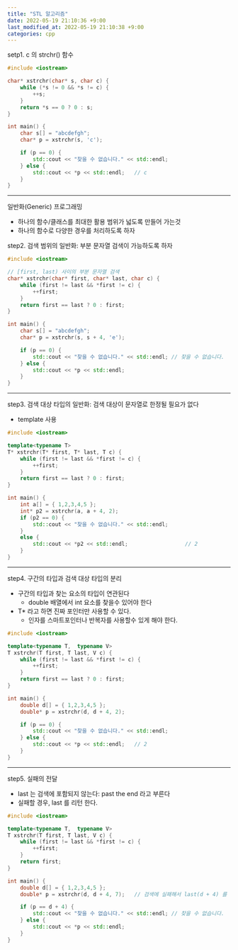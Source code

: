 ```yaml
---
title: "STL 알고리즘"
date: 2022-05-19 21:10:36 +9:00
last_modified_at: 2022-05-19 21:10:38 +9:00
categories: cpp
---
```

setp1. c 의 strchr() 함수
```cpp
#include <iostream>

char* xstrchr(char* s, char c) {
    while (*s != 0 && *s != c) {
        ++s;
    }
    return *s == 0 ? 0 : s;
}

int main() {
    char s[] = "abcdefgh";
    char* p = xstrchr(s, 'c');

    if (p == 0) {
        std::cout << "찾을 수 없습니다." << std::endl;
    } else {
        std::cout << *p << std::endl;   // c
    }
}
```
---
일반화(Generic) 프로그래밍
 - 하나의 함수/클래스를 최대한 활용 범위가 넓도록 만들어 가는것
 - 하나의 함수로 다양한 경우를 처리하도록 하자

step2. 검색 범위의 일반화: 부분 문자열 검색이 가능하도록 하자
```cpp
#include <iostream>

// [first, last) 사이의 부분 문자열 검색
char* xstrchr(char* first, char* last, char c) {
    while (first != last && *first != c) {
        ++first;
    }
    return first == last ? 0 : first;
}

int main() {
    char s[] = "abcdefgh";
    char* p = xstrchr(s, s + 4, 'e');

    if (p == 0) {
        std::cout << "찾을 수 없습니다." << std::endl; // 찾을 수 없습니다.
    } else {
        std::cout << *p << std::endl;
    }
}
```
---
step3. 검색 대상 타입의 일반화: 검색 대상이 문자열로 한정될 필요가 없다
 - template 사용
```cpp
#include <iostream>

template<typename T>
T* xstrchr(T* first, T* last, T c) {
    while (first != last && *first != c) {
        ++first;
    }
    return first == last ? 0 : first;
}

int main() {
    int a[] = { 1,2,3,4,5 };
    int* p2 = xstrchr(a, a + 4, 2);
    if (p2 == 0) {
        std::cout << "찾을 수 없습니다." << std::endl;
    }
    else {
        std::cout << *p2 << std::endl;                  // 2
    }
}
```
---
step4. 구간의 타입과 검색 대상 타입의 분리
 - 구간의 타입과 찾는 요소의 타입이 연관된다
   - double 배열에서 int 요소를 찾을수 있어야 한다
 - T* 라고 하면 진짜 포인터만 사용할 수 있다.
   - 인자를 스마트포인터나 반복자를 사용할수 있게 해야 한다.
```cpp
#include <iostream>

template<typename T,  typename V>
T xstrchr(T first, T last, V c) {
    while (first != last && *first != c) {
        ++first;
    }
    return first == last ? 0 : first;
}

int main() {
    double d[] = { 1,2,3,4,5 };
    double* p = xstrchr(d, d + 4, 2);

    if (p == 0) {
        std::cout << "찾을 수 없습니다." << std::endl;
    } else {
        std::cout << *p << std::endl;   // 2
    }
}
```
---
step5. 실패의 전달
 - last 는 검색에 포함되지 않는다: past the end 라고 부른다
 - 실패할 경우, last 를 리턴 한다.
```cpp
#include <iostream>

template<typename T,  typename V>
T xstrchr(T first, T last, V c) {
    while (first != last && *first != c) {
        ++first;
    }
    return first;
}

int main() {
    double d[] = { 1,2,3,4,5 };
    double* p = xstrchr(d, d + 4, 7);   // 검색에 실패해서 last(d + 4) 를 리턴 받았다.

    if (p == d + 4) {
        std::cout << "찾을 수 없습니다." << std::endl; // 찾을 수 없습니다.
    } else {
        std::cout << *p << std::endl;
    }
}
```